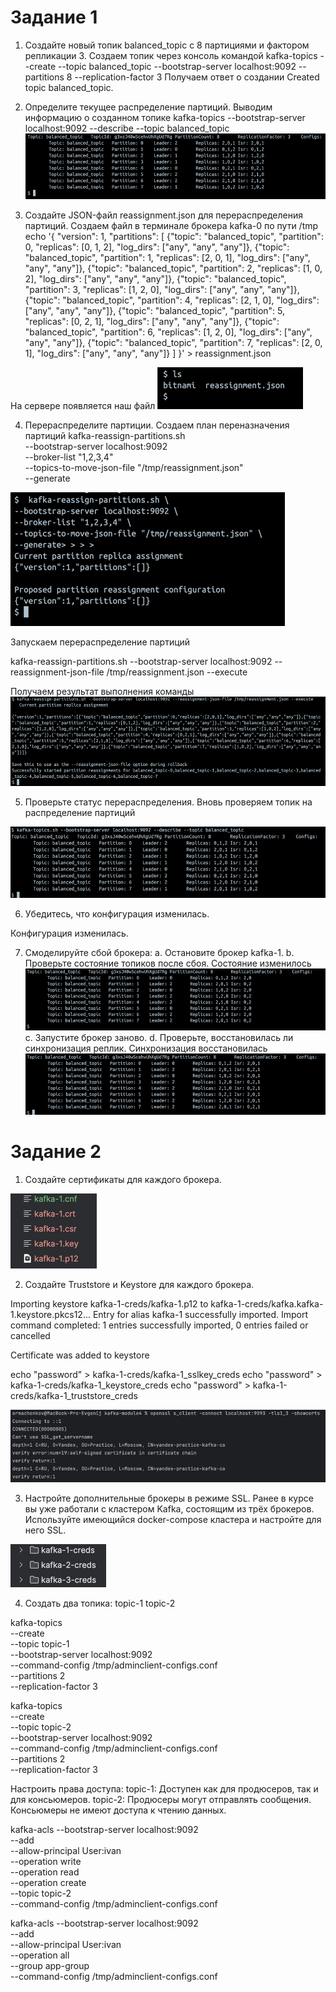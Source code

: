 <h1>Задание 1</h1>

1. Создайте новый топик balanced_topic с 8 партициями и фактором репликации 3.
Создаем топик через консоль командой kafka-topics --create --topic balanced_topic --bootstrap-server localhost:9092 --partitions 8 --replication-factor 3
Получаем ответ о создании Created topic balanced_topic.

2. Определите текущее распределение партиций.
Выводим информацию о созданном топике kafka-topics --bootstrap-server localhost:9092 --describe --topic balanced_topic
![img.png](img.png)

3. Создайте JSON-файл reassignment.json для перераспределения партиций.
Создаем файл в терминале брокера kafka-0 по пути /tmp
echo '{
   "version": 1,
   "partitions": [
   {"topic": "balanced_topic", "partition": 0, "replicas": [0, 1, 2], "log_dirs": ["any", "any", "any"]},
   {"topic": "balanced_topic", "partition": 1, "replicas": [2, 0, 1], "log_dirs": ["any", "any", "any"]},
   {"topic": "balanced_topic", "partition": 2, "replicas": [1, 0, 2], "log_dirs": ["any", "any", "any"]},
   {"topic": "balanced_topic", "partition": 3, "replicas": [1, 2, 0], "log_dirs": ["any", "any", "any"]},
   {"topic": "balanced_topic", "partition": 4, "replicas": [2, 1, 0], "log_dirs": ["any", "any", "any"]},
   {"topic": "balanced_topic", "partition": 5, "replicas": [0, 2, 1], "log_dirs": ["any", "any", "any"]},
   {"topic": "balanced_topic", "partition": 6, "replicas": [1, 2, 0], "log_dirs": ["any", "any", "any"]},
   {"topic": "balanced_topic", "partition": 7, "replicas": [2, 0, 1], "log_dirs": ["any", "any", "any"]}
   ]
   }' > reassignment.json

На сервере появляется наш файл
![img_1.png](img_1.png)

4. Перераспределите партиции.
Создаем план переназначения партиций
   kafka-reassign-partitions.sh \
   --bootstrap-server localhost:9092 \
   --broker-list "1,2,3,4" \
   --topics-to-move-json-file "/tmp/reassignment.json" \
   --generate

![img_2.png](img_2.png)

Запускаем перераспределение партиций

kafka-reassign-partitions.sh --bootstrap-server localhost:9092 --reassignment-json-file /tmp/reassignment.json --execute
   
Получаем результат выполнения команды
![img_3.png](img_3.png)

5. Проверьте статус перераспределения.
Вновь проверяем топик на распределение партиций

![img_4.png](img_4.png)
   
6. Убедитесь, что конфигурация изменилась.
   
Конфигурация изменилась.

7. Смоделируйте сбой брокера:
   a.  Остановите брокер kafka-1.
   b.  Проверьте состояние топиков после сбоя.
Состояние изменилось 
![img_5.png](img_5.png)
   c.  Запустите брокер заново.
   d.  Проверьте, восстановилась ли синхронизация реплик.
Синхронизация восстановилась 
![img_6.png](img_6.png)


<h1>Задание 2</h1>

1. Создайте сертификаты для каждого брокера.

![img_7.png](img_7.png)

2. Создайте Truststore и Keystore для каждого брокера.

Importing keystore kafka-1-creds/kafka-1.p12 to kafka-1-creds/kafka.kafka-1.keystore.pkcs12...
Entry for alias kafka-1 successfully imported.
Import command completed:  1 entries successfully imported, 0 entries failed or cancelled

Certificate was added to keystore

echo "password" > kafka-1-creds/kafka-1_sslkey_creds
echo "password" > kafka-1-creds/kafka-1_keystore_creds
echo "password" > kafka-1-creds/kafka-1_truststore_creds

![img_8.png](img_8.png)


3. Настройте дополнительные брокеры в режиме SSL. Ранее в курсе вы уже работали с кластером Kafka, состоящим из трёх брокеров. 
Используйте имеющийся docker-compose кластера и настройте для него SSL.

![img_9.png](img_9.png)

4. Создать два топика:
topic-1
topic-2

kafka-topics \
--create \
--topic topic-1 \
--bootstrap-server localhost:9092 \
--command-config /tmp/adminclient-configs.conf \
--partitions 2 \
--replication-factor 3

kafka-topics \
--create \
--topic topic-2 \
--bootstrap-server localhost:9092 \
--command-config /tmp/adminclient-configs.conf \
--partitions 2 \
--replication-factor 3

Настроить права доступа:
topic-1: Доступен как для продюсеров, так и для консьюмеров.
topic-2:
Продюсеры могут отправлять сообщения.
Консьюмеры не имеют доступа к чтению данных.

kafka-acls --bootstrap-server localhost:9092 \
--add \
--allow-principal User:ivan \
--operation write \
--operation read \
--operation create \
--topic topic-2 \
--command-config /tmp/adminclient-configs.conf

kafka-acls --bootstrap-server localhost:9092 \
--add \
--allow-principal User:ivan \
--operation all \
--group app-group \
--command-config /tmp/adminclient-configs.conf